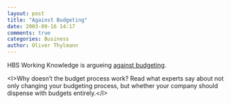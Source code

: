```yaml
---
layout: post
title: "Against Budgeting"
date: 2003-09-16 14:17
comments: true
categories: Business
author: Oliver Thylmann
---
```



HBS Working Knowledge is argueing [against budgeting](http://hbsworkingknowledge.hbs.edu/pubitem.jhtml?id=3623&amp;t=finance).

&lt;I&gt;Why doesn’t the budget process work? Read what experts say about not only changing your budgeting process, but whether your company should dispense with budgets entirely.&lt;/I&gt;



